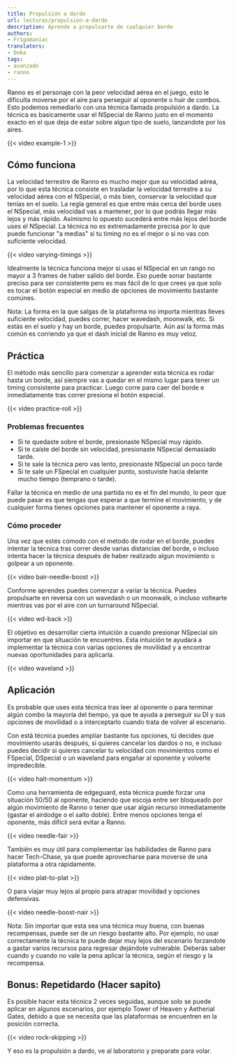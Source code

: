 ```yaml
---
title: Propulsión a dardo
url: lecturas/propulsion-a-dardo
description: Aprende a propulsarte de cualquier borde
authors:
- Frigomaniac
translators:
- Doka
tags:
- avanzado
- ranno
---
```


Ranno es el personaje con la peor velocidad aérea en el juego, esto le dificulta moverse por el aire para perseguir al oponente o huir de combos. Esto podemos remediarlo con una técnica llamada propulsión a dardo. La técnica es basicamente usar el NSpecial de Ranno justo en el momento exacto en el que deja de estar sobre algun tipo de suelo, lanzandote por los aires.

{{< video example-1 >}}

## Cómo funciona

La velocidad terrestre de Ranno es mucho mejor que su velocidad aérea, por lo que esta técnica consiste en trasladar la velocidad terrestre a su velocidad aérea con el NSpecial, o más bien, conservar la velocidad que tenías en el suelo. La regla general es que entre más cerca del borde uses el NSpecial, más velocidad vas a mantener, por lo que podrás llegar más lejos y más rápido. Asímismo lo opuesto sucederá entre más lejos del borde uses el NSpecial. La técnica no es extremadamente precisa por lo que puede funcionar "a medias" si tu timing no es el mejor o si no vas con suficiente velocidad.

{{< video varying-timings >}}

Idealmente la técnica funciona mejor si usas el NSpecial en un rango no mayor a 3 frames de haber salido del borde. Eso puede sonar bastante preciso para ser consistente pero es mas fácil de lo que crees ya que solo es tocar el botón especial en medio de opciones de movimiento bastante comúnes.
 
Nota: La forma en la que salgas de la plataforma no importa mientras lleves suficiente velocidad, puedes correr, hacer wavedash, moonwalk, etc. Si estás en el suelo y hay un borde, puedes propulsarte. Aún así la forma más común es corriendo ya que el dash inicial de Ranno es muy veloz.

## Práctica
 
El método más sencillo para comenzar a aprender esta técnica es rodar hasta un borde, así siempre vas a quedar en el mismo lugar para tener un timing consistente para practicar. Luego corre para caer del borde e inmediatamente tras correr presiona el botón especial.

{{< video practice-roll >}}

### Problemas frecuentes

- Si te quedaste sobre el borde, presionaste NSpecial muy rápido.
- Si te caíste del borde sin velocidad, presionaste NSpecial demasiado tarde.
- Si te sale la técnica pero vas lento, presionaste NSpecial un poco tarde
- Si te sale un FSpecial en cualquier punto, sostuviste hacia delante mucho tiempo (temprano o tarde).

Fallar la técnica en medio de una partida no es el fin del mundo, lo peor que puede pasar es que tengas que esperar a que termine el movimiento, y de cualquier forma tienes opciones para mantener el oponente a raya.

### Cómo proceder

Una vez que estés cómodo con el metodo de rodar en el borde, puedes intentar la técnica tras correr desde varias distancias del borde, o incluso intenta hacer la técnica después de haber realizado algun movimiento o golpear a un oponente.

{{< video bair-needle-boost >}}

Conforme aprendes puedes comenzar a variar la técnica. Puedes propulsarte en reversa con un wavedash o un moonwalk, o incluso voltearte mientras vas por el aire con un turnaround NSpecial. 

{{< video wd-back >}}

El objetivo es desarrollar cierta intuición a cuando presionar NSpecial sin importar en que situación te encuentres. Esta intuición te ayudará a implementar la técnica con varias opciones de movilidad y a encontrar nuevas oportunidades para aplicarla.

{{< video waveland >}}

## Aplicación

Es probable que uses esta técnica tras leer al oponente o para terminar algún combo la mayoría del tiempo, ya que te ayuda a perseguir su DI y sus opciones de movilidad o a interceptarlo cuando trata de volver al escenario.

Con está técnica puedes ampliar bastante tus opciones, tú decides que movimiento usarás después, si quieres cancelar los dardos o no, e incluso puedes decidir si quieres cancelar tu velocidad con movimientos como el FSpecial, DSpecial o un waveland para engañar al oponente y volverte impredecible.

{{< video halt-momentum >}}

Como una herramienta de edgeguard, esta técnica puede forzar una situación 50/50 al oponente, haciendo que escoja entre ser bloqueado por algún movimiento de Ranno o tener que usar algún recurso inmediatamente (gastar el airdodge o el salto doble). Entre menos opciones tenga el oponente, más difícil será evitar a Ranno.

{{< video needle-fair >}}

También es muy útil para complementar las habilidades de Ranno para hacer Tech-Chase, ya que puede aprovecharse para moverse de una plataforma a otra rápidamente.

{{< video plat-to-plat >}}

O para viajar muy lejos al propio para atrapar movilidad y opciones defensivas.

{{< video needle-boost-nair >}}

Nota: Sin importar que esta sea una técnica muy buena, con buenas recompensas, puede ser de un riesgo bastante alto. Por ejemplo, no usar correctamente la técnica te puede dejar muy lejos del escenario forzandote a gastar varios recursos para regresar dejándote vulnerable. Deberás saber cuando y cuando no vale la pena aplicar la técnica, según el riesgo y la recompensa.

## Bonus: Repetidardo (Hacer sapito)

Es posible hacer esta técnica 2 veces seguidas, aunque solo se puede aplicar en algunos escenarios, por ejemplo Tower of Heaven y Aetherial Gates, debido a que se necesita que las plataformas se encuentren en la posición correcta.

{{< video rock-skipping >}}

Y eso es la propulsión a dardo, ve al laboratorio y preparate para volar.

